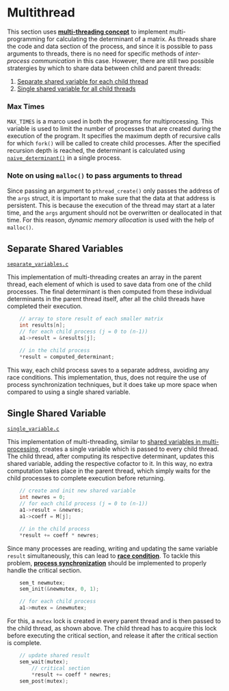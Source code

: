 # Multithread
This section uses [**multi-threading concept**](../prerequisites/readme.md#creating-threads) to implement multi-programming for calculating the determinant of a matrix. As threads share the code and data section of the process, and since it is possible to pass arguments to threads, there is no need for specific methods of _inter-process communication_ in this case. However, there are still two possible stratergies by which to share data between child and parent threads:

1. [Separate shared variable for each child thread](#separate-shared-variables)
2. [Single shared variable for all child threads](#single-shared-variable)


### Max Times
`MAX_TIMES` is a marco used in both the programs for multiprocessing. This variable is used to limit the number of processes that are created during the execution of the program. It specifies the maximum depth of recursive calls for which `fork()` will be called to create child processes. After the specified recursion depth is reached, the determinant is calculated using [`naive_determinant()`](../helpers/readme.md#naive-determinant-calculator) in a single process.


### Note on using `malloc()` to pass arguments to thread
Since passing an argument to `pthread_create()` only passes the address of the `args` struct, it is important to make sure that the data at that address is persistent. This is because the execution of the thread may start at a later time, and the `args` argument should not be overwritten or deallocated in that time. For this reason, _dynamic memory allocation_ is used with the help of `malloc()`.



## Separate Shared Variables

[<u>`separate_variables.c`</u>](./separate_variables.c)

This implementation of multi-threading creates an array in the parent thread, each element of which is used to save data from one of the child processes. The final determinant is then computed from these individual determinants in the parent thread itself, after all the child threads have completed their execution.
```C
    // array to store result of each smaller matrix
    int results[n];
    // for each child process (j = 0 to (n-1))
    a1->result = &results[j];

    // in the child process
    *result = computed_determinant;
```
This way, each child process saves to a separate address, avoiding any race conditions. This implementation, thus, does not require the use of process synchronization techniques, but it does take up more space when compared to using a single shared variable.


## Single Shared Variable

[<u>`single_variable.c`</u>](./single_variable.c)

This implementation of multi-threading, similar to [shared variables in multi-processing](../multiprocess/readme.md#shared-memory), creates a single variable which is passed to every child thread. The child thread, after computing its respective determinant, updates this shared variable, adding the respective cofactor to it. In this way, no extra computation takes place in the parent thread, which simply waits for the child processes to complete execution before returning.
```C
    // create and init new shared variable
    int newres = 0;
    // for each child process (j = 0 to (n-1))
    a1->result = &newres;
    a1->coeff = M[j];

    // in the child process
    *result += coeff * newres;
```
Since many processes are reading, writing and updating the same variable `result` simultaneously, this can lead to [**race condition**](../prerequisites/readme.md#2-in-multiple-threads). To tackle this problem, [**process synchronization**](../prerequisites/readme.md#2-in-multiple-threads-1) should be implemented to properly handle the critical section. 
```C
    sem_t newmutex;
    sem_init(&newmutex, 0, 1);

    // for each child process
    a1->mutex = &newmutex;
```
For this, a `mutex` lock is created in every parent thread and is then passed to the child thread, as shown above. The child thread has to acquire this lock before executing the critical section, and release it after the critical section is complete.
```C
    // update shared result
    sem_wait(mutex);
        // critical section
        *result += coeff * newres;
    sem_post(mutex);
```